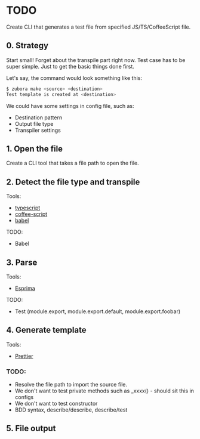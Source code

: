 # TODO

Create CLI that generates a test file from specified JS/TS/CoffeeScript file.

## 0. Strategy

Start small! Forget about the transpile part right now. Test case has to be super simple. Just to get the basic things done first.

Let's say, the command would look something like this:

```sh
$ zubora make <source> <destination>
Test template is created at <destination>
```

We could have some settings in config file, such as:

- Destination pattern
- Output file type
- Transpiler settings

## 1. Open the file

Create a CLI tool that takes a file path to open the file.

## 2. Detect the file type and transpile

Tools:

- [typescript](https://www.typescriptlang.org/)
- [coffee-script](http://coffeescript.org/)
- [babel](https://babeljs.io/)

TODO:

- Babel

## 3. Parse

Tools:

- [Esprima](http://esprima.org/)

TODO:

- Test (module.export, module.export.default, module.export.foobar)

## 4. Generate template

Tools:

- [Prettier](https://prettier.io/)

### TODO:

- Resolve the file path to import the source file.
- We don't want to test private methods such as \_xxxx() - should sit this in configs
- We don't want to test constructor
- BDD syntax, describe/describe, describe/test

## 5. File output
